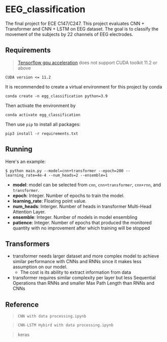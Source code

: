 # EEG_classification
The final project for ECE C147/C247. This project evaluates CNN + Transformer and CNN + LSTM on EEG dataset. The goal is to classify the movement of the subjects by 22 channels of EEG electrodes. 


## Requirements
> [Tensorflow gpu acceleration](https://www.tensorflow.org/install/gpu?hl=zh-cn) does not support CUDA toolkit 11.2 or above
```
CUDA version <= 11.2
```

It is recommended to create a virtual environment for this project by conda
```
conda create -n egg_classification python=3.9
```
Then activate the environment by 
```
conda activate egg_classification
```
Then use `pip` to install all packages:
```
pip3 install -r requirements.txt
```
## Running
Here's an example:
```
$ python main.py --model=cnn+transformer --epoch=200 --learning_rate=4e-4 --num_heads=2 --ensemble=1
```
- **model**: model can be selected from `cnn`, `cnn+transformer`, `cnn+rnn`, and `transformer`.
- **epoch**: Integer. Number of epochs to train the model. 
- **learning_rate**: Floating point value.
- **num_heads**: Interger. Number of heads in transformer Multi-Head Attention Layer.
- **ensemble**: Integer. Number of models in model ensembling
- **patience**: Integer. Number of epochs that produced the monitored quantity with no improvement after which training will be stopped

## Transformers
* transformer needs larger dataset and more complex model to achieve similar performance with CNNs and RNNs since it makes less assumption on our model. 
  * The cost is its ability to extract information from data
* transformer requires similar complexity per layer but less Sequential Operations than RNNs and smaller Max Path Length than RNNs and CNNs

## Reference
> `CNN with data processing.ipynb`

> `CNN-LSTM Hybird with data processing.ipynb`

> keras
